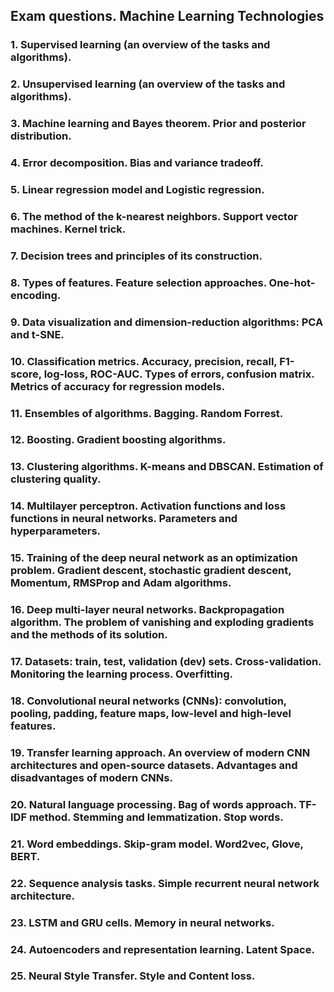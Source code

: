 ## Exam questions. Machine Learning Technologies
### 1. Supervised learning (an overview of the tasks and algorithms).
### 2. Unsupervised learning (an overview of the tasks and algorithms).
### 3. Machine learning and Bayes theorem. Prior and posterior distribution.
### 4. Error decomposition. Bias and variance tradeoff.
### 5. Linear regression model and Logistic regression.
### 6. The method of the k-nearest neighbors. Support vector machines. Kernel trick.
### 7. Decision trees and principles of its construction.
### 8. Types of features. Feature selection approaches. One-hot-encoding.
### 9. Data visualization and dimension-reduction algorithms: PCA and t-SNE.
### 10. Classification metrics. Accuracy, precision, recall, F1-score, log-loss, ROC-AUC. Types of errors, confusion matrix. Metrics of accuracy for regression models.
### 11. Ensembles of algorithms. Bagging. Random Forrest.
### 12. Boosting. Gradient boosting algorithms.
### 13. Clustering algorithms. K-means and DBSCAN. Estimation of clustering quality.
### 14. Multilayer perceptron. Activation functions and loss functions in neural networks. Parameters and hyperparameters.
### 15. Training of the deep neural network as an optimization problem. Gradient descent, stochastic gradient descent, Momentum, RMSProp and Adam algorithms.
### 16. Deep multi-layer neural networks. Backpropagation algorithm. The problem of vanishing and exploding gradients and the methods of its solution.
### 17. Datasets: train, test, validation (dev) sets. Cross-validation. Monitoring the learning process. Overfitting.
### 18. Convolutional neural networks (CNNs): convolution, pooling, padding, feature maps, low-level and high-level features. 
### 19. Transfer learning approach. An overview of modern CNN architectures and open-source datasets. Advantages and disadvantages of modern CNNs.
### 20. Natural language processing. Bag of words approach. TF-IDF method. Stemming and lemmatization. Stop words.
### 21. Word embeddings. Skip-gram model. Word2vec, Glove, BERT.
### 22. Sequence analysis tasks. Simple recurrent neural network architecture.
### 23. LSTM and GRU cells. Memory in neural networks.
### 24. Autoencoders and representation learning. Latent Space.
### 25. Neural Style Transfer. Style and Content loss.
